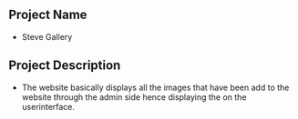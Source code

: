 ## Project Name
- Steve Gallery
## Project Description
- The website basically displays all the images that have been add to the website through the admin side hence displaying the on the userinterface.
## 